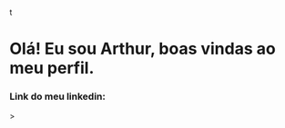 t<div>
<h1> Olá! Eu sou Arthur, boas vindas ao meu perfil.</h1>
</div>

<div>
  <h3>Link do meu linkedin: </h3>
  
  <a href="https://www.linkedin.com/in/arthurcunhalima" target="_blank"></a> 
</div>>

